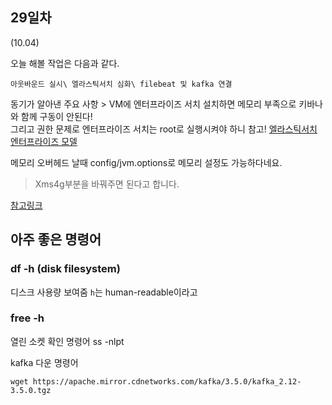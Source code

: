 ## 29일차
(10.04)

오늘 해볼 작업은 다음과 같다.

`아웃바운드 실시\
엘라스틱서치 심화\
filebeat 및 kafka 연결`

동기가 알아낸 주요 사항 > VM에 엔터프라이즈 서치 설치하면 메모리 부족으로 키바나와 함께 구동이 안된다!\
그리고 권한 문제로 엔터프라이즈 서치는 root로 실행시켜야 하니 참고!
[엘라스틱서치 엔터프라이즈 모델](https://glimmer-hornet-7dd.notion.site/enterprise-search-66109373129b481397c3911a1c4b8a2b)

메모리 오버헤드 날때 config/jvm.options로 메모리 설정도 가능하다네요.

> Xms4g부분을 바꿔주면 된다고 합니다.

[참고링크](https://ashespia.tistory.com/36)

## 아주 좋은 명령어

### df -h (disk filesystem)
디스크 사용량 보여줌 `h`는 human-readable이라고

### free -h

열린 소켓 확인 명령어 ss -nlpt 


kafka 다운 명령어

    wget https://apache.mirror.cdnetworks.com/kafka/3.5.0/kafka_2.12-3.5.0.tgz

